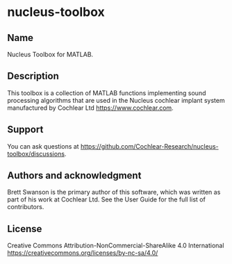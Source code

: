 # nucleus-toolbox

## Name
Nucleus Toolbox for MATLAB.

## Description
This toolbox is a collection of MATLAB functions implementing sound processing algorithms
that are used in the Nucleus cochlear implant system
manufactured by Cochlear Ltd https://www.cochlear.com.

## Support
You can ask questions at https://github.com/Cochlear-Research/nucleus-toolbox/discussions.

## Authors and acknowledgment
Brett Swanson is the primary author of this software,
which was written as part of his work at Cochlear Ltd.
See the User Guide for the full list of contributors.

## License
Creative Commons Attribution-NonCommercial-ShareAlike 4.0 International
https://creativecommons.org/licenses/by-nc-sa/4.0/
